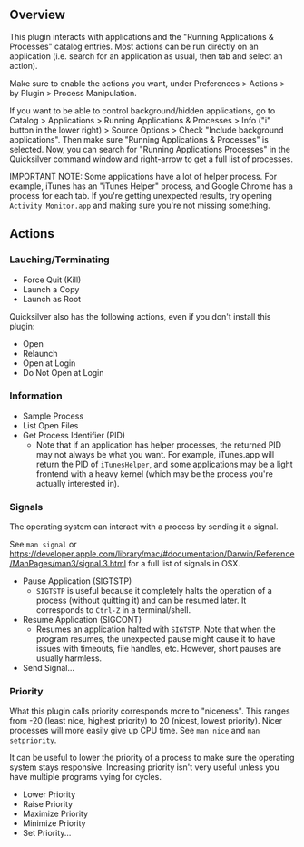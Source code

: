 ## Overview

This plugin interacts with applications and the "Running Applications & Processes" catalog entries. Most actions can be run directly on an application (i.e. search for an application as usual, then tab and select an action).

Make sure to enable the actions you want, under Preferences > Actions > by Plugin > Process Manipulation.

If you want to be able to control background/hidden applications, go to Catalog > Applications > Running Applications & Processes > Info ("i" button in the lower right) > Source Options > Check "Include background applications". Then make sure "Running Applications & Processes" is selected. Now, you can search for "Running Applications Processes" in the Quicksilver command window and right-arrow to get a full list of processes.

IMPORTANT NOTE: Some applications have a lot of helper process. For example, iTunes has an "iTunes Helper" process, and Google Chrome has a process for each tab. If you're getting unexpected results, try opening `Activity Monitor.app` and making sure you're not missing something.

## Actions

### Lauching/Terminating

- Force Quit (Kill)
- Launch a Copy
- Launch as Root

Quicksilver also has the following actions, even if you don't install this plugin:

- Open
- Relaunch
- Open at Login
- Do Not Open at Login

### Information

- Sample Process
- List Open Files
- Get Process Identifier (PID)
    - Note that if an application has helper processes, the returned PID may not always be what you want. For example, iTunes.app will return the PID of `iTunesHelper`, and some applications may be a light frontend with a heavy kernel (which may be the process you're actually interested in).

### Signals

The operating system can interact with a process by sending it a signal.

See `man signal` or <https://developer.apple.com/library/mac/#documentation/Darwin/Reference/ManPages/man3/signal.3.html> for a full list of signals in OSX.

- Pause Application (SIGTSTP)
    - `SIGTSTP` is useful because it completely halts the operation of a process (without quitting it) and can be resumed later. It corresponds to `Ctrl-Z` in a terminal/shell.
- Resume Application (SIGCONT)
    - Resumes an application halted with `SIGTSTP`. Note that when the program resumes, the unexpected pause might cause it to have issues with timeouts, file handles, etc. However, short pauses are usually harmless.
- Send Signal...

### Priority

What this plugin calls priority corresponds more to "niceness". This ranges from -20 (least nice, highest priority) to 20 (nicest, lowest priority). Nicer processes will more easily give up CPU time. See `man nice` and `man setpriority`.

It can be useful to lower the priority of a process to make sure the operating system stays responsive. Increasing priority isn't very useful unless you have multiple programs vying for cycles.

- Lower Priority
- Raise Priority
- Maximize Priority
- Minimize Priority
- Set Priority...
